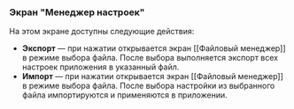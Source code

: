 ### Экран "Менеджер настроек"

На этом экране доступны следующие действия:
- **Экспорт** — при нажатии открывается экран [[Файловый менеджер]] в режиме выбора файла. После выбора выполняется экспорт всех настроек приложения в указанный файл.
- **Импорт** — при нажатии открывается экран [[Файловый менеджер]] в режиме выбора файла. После выбора настройки из выбранного файла импортируются и применяются в приложении.